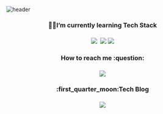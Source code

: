 ![header](https://capsule-render.vercel.app/api?type=soft&color=auto&height=150&section=header&text=HoSeongKang&fontSize=70&animation=twinkling)


<h3 align="center">🧑‍💻I’m currently learning Tech Stack</h3>

<h3 align="center"><img src="https://img.shields.io/badge/C-A8B9CC?style=flat-square&logo=C&logoColor=white"/></a>&nbsp <a href="file:///Users/camosss/Downloads/swift%20.svg" target="_blank"><img src="https://img.shields.io/badge/Swift-F29661?style=flat-square&logo=Swift&logoColor=white"/></a>  <a href="file:///Users/camosss/Downloads/firebase%20(1).svg" target="_blank"><img src="https://img.shields.io/badge/Firebase-FFE400?style=flat-square&logo=Firebase&logoColor=white"/></a></h3>

<h3 align="center">How to reach me :question:</h3>
 
 <h3 align="center"><a href="file:///Users/camosss/Downloads/naver.svg" target="_blank"><img src="https://img.shields.io/badge/Naver-0BC904?style=flat-square&logo=Naver&logoColor=white&link=camosss@naver.com"/></a></h3>
 

 <h3 align="center">:first_quarter_moon:Tech Blog</h3>

 <h3 align="center"><a href="https://www.notion.so/camosss-237308dc0bf4403c854546d1a20e886d"><img src="https://img.shields.io/badge/Notion-A6A6A6?style=flat-square&logo=Notion&logoColor=white&link=https://www.notion.so/camosss-237308dc0bf4403c854546d1a20e886d)"/></a></h3>
